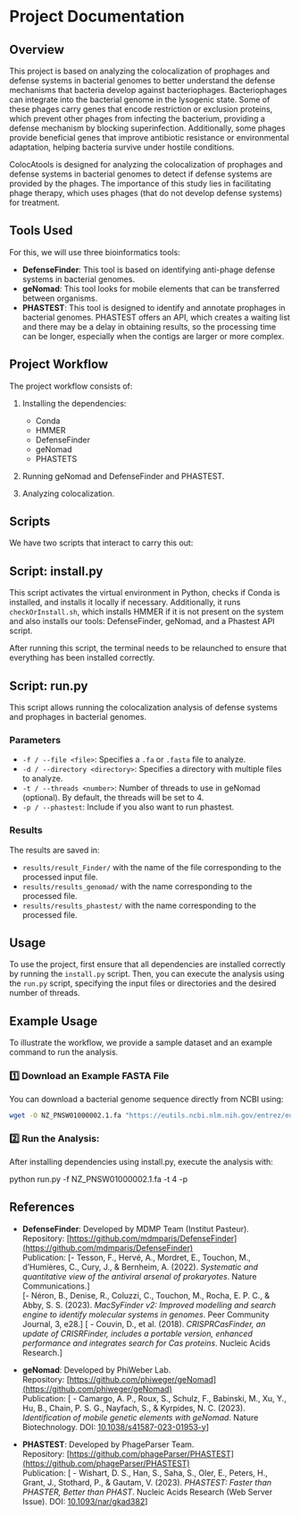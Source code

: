 # Project Documentation

## Overview

This project is based on analyzing the colocalization of prophages and defense systems in bacterial genomes to better understand the defense mechanisms that bacteria develop against bacteriophages. Bacteriophages can integrate into the bacterial genome in the lysogenic state. Some of these phages carry genes that encode restriction or exclusion proteins, which prevent other phages from infecting the bacterium, providing a defense mechanism by blocking superinfection. Additionally, some phages provide beneficial genes that improve antibiotic resistance or environmental adaptation, helping bacteria survive under hostile conditions.

ColocAtools is designed for analyzing the colocalization of prophages and defense systems in bacterial genomes to detect if defense systems are provided by the phages. The importance of this study lies in facilitating phage therapy, which uses phages (that do not develop defense systems) for treatment.
## Tools Used

For this, we will use three bioinformatics tools:

- **DefenseFinder**: This tool is based on identifying anti-phage defense systems in bacterial genomes.
- **geNomad**: This tool looks for mobile elements that can be transferred between organisms.
- **PHASTEST**: This tool is designed to identify and annotate prophages in bacterial genomes. PHASTEST offers an API, which creates a waiting list and there may be a delay in obtaining results, so the processing time can be longer, especially when the contigs are larger or more complex.

## Project Workflow

The project workflow consists of:

1. Installing the dependencies:
   - Conda
   - HMMER
   - DefenseFinder 
   - geNomad
   - PHASTETS

2. Running geNomad and DefenseFinder and PHASTEST.

3. Analyzing colocalization.

## Scripts

We have two scripts that interact to carry this out:


## Script: install.py

This script activates the virtual environment in Python, checks if Conda is installed, and installs it locally if necessary. Additionally, it runs `checkOrInstall.sh`, which installs HMMER if it is not present on the system and also installs our tools: DefenseFinder, geNomad, and a Phastest API script. 

After running this script, the terminal needs to be relaunched to ensure that everything has been installed correctly.


## Script: run.py

This script allows running the colocalization analysis of defense systems and prophages in bacterial genomes.

### Parameters

- `-f / --file <file>`: Specifies a `.fa` or `.fasta` file to analyze.
- `-d / --directory <directory>`: Specifies a directory with multiple files to analyze.
- `-t / --threads <number>`: Number of threads to use in geNomad (optional). By default, the threads will be set to 4.
- `-p / --phastest`: Include if you also want to run phastest. 
### Results

The results are saved in:
- `results/result_Finder/` with the name of the file corresponding to the processed input file.
- `results/results_genomad/` with the name corresponding to the processed file.
- `results/results_phastest/` with the name corresponding to the processed file.


## Usage

To use the project, first ensure that all dependencies are installed correctly by running the `install.py` script. Then, you can execute the analysis using the `run.py` script, specifying the input files or directories and the desired number of threads.

## Example Usage

To illustrate the workflow, we provide a sample dataset and an example command to run the analysis.
### 1️⃣ Download an Example FASTA File
You can download a bacterial genome sequence directly from NCBI using:

```bash
wget -O NZ_PNSW01000002.1.fa "https://eutils.ncbi.nlm.nih.gov/entrez/eutils/efetch.fcgi?db=nuccore&id=NZ_PNSW01000002.1&rettype=fasta&retmode=text"
```
### 2️⃣ Run the Analysis:
After installing dependencies using install.py, execute the analysis with:

python run.py -f NZ_PNSW01000002.1.fa -t 4 -p


## References

- **DefenseFinder**: Developed by MDMP Team (Institut Pasteur).  
  Repository: [https://github.com/mdmparis/DefenseFinder](https://github.com/mdmparis/DefenseFinder)  
  Publication: 
  [- Tesson, F., Hervé, A., Mordret, E., Touchon, M., d’Humières, C., Cury, J., & Bernheim, A. (2022). *Systematic and quantitative view of the antiviral arsenal of prokaryotes*. Nature Communications.]  
  [- Néron, B., Denise, R., Coluzzi, C., Touchon, M., Rocha, E. P. C., & Abby, S. S. (2023). *MacSyFinder v2: Improved modelling and search engine to identify molecular systems in genomes*. Peer Community Journal, 3, e28.]
  [  - Couvin, D., et al. (2018). *CRISPRCasFinder, an update of CRISRFinder, includes a portable version, enhanced performance and integrates search for Cas proteins*. Nucleic Acids Research.] 

- **geNomad**: Developed by PhiWeber Lab.  
  Repository: [https://github.com/phiweger/geNomad](https://github.com/phiweger/geNomad)  
  Publication: [  - Camargo, A. P., Roux, S., Schulz, F., Babinski, M., Xu, Y., Hu, B., Chain, P. S. G., Nayfach, S., & Kyrpides, N. C. (2023). *Identification of mobile genetic elements with geNomad*. Nature Biotechnology. DOI: [10.1038/s41587-023-01953-y](https://doi.org/10.1038/s41587-023-01953-y)]  

- **PHASTEST**: Developed by PhageParser Team.  
  Repository: [https://github.com/phageParser/PHASTEST](https://github.com/phageParser/PHASTEST)  
  Publication: [ - Wishart, D. S., Han, S., Saha, S., Oler, E., Peters, H., Grant, J., Stothard, P., & Gautam, V. (2023). *PHASTEST: Faster than PHASTER, Better than PHAST*. Nucleic Acids Research (Web Server Issue). DOI: [10.1093/nar/gkad382](https://doi.org/10.1093/nar/gkad382)]  
